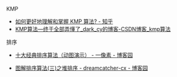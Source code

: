 KMP

- [如何更好地理解和掌握 KMP 算法? - 知乎](https://www.zhihu.com/question/21923021)
- [KMP算法—终于全部弄懂了_dark_cy的博客-CSDN博客_kmp算法](https://blog.csdn.net/dark_cy/article/details/88698736)

排序

- [十大经典排序算法（动图演示） - 一像素 - 博客园](https://www.cnblogs.com/onepixel/articles/7674659.html)

- [图解排序算法(三)之堆排序 - dreamcatcher-cx - 博客园](https://www.cnblogs.com/chengxiao/p/6129630.html)